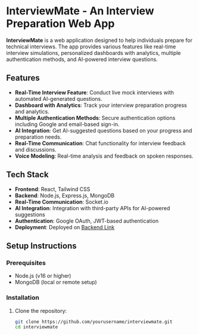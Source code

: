 # InterviewMate - An Interview Preparation Web App

**InterviewMate** is a web application designed to help individuals prepare for technical interviews. The app provides various features like real-time interview simulations, personalized dashboards with analytics, multiple authentication methods, and AI-powered interview questions.

## Features

- **Real-Time Interview Feature**: Conduct live mock interviews with automated AI-generated questions.
- **Dashboard with Analytics**: Track your interview preparation progress and analytics.
- **Multiple Authentication Methods**: Secure authentication options including Google and email-based sign-in.
- **AI Integration**: Get AI-suggested questions based on your progress and preparation needs.
- **Real-Time Communication**: Chat functionality for interview feedback and discussions.
- **Voice Modeling**: Real-time analysis and feedback on spoken responses.

## Tech Stack

- **Frontend**: React, Tailwind CSS
- **Backend**: Node.js, Express.js, MongoDB
- **Real-Time Communication**: Socket.io
- **AI Integration**: Integration with third-party APIs for AI-powered suggestions
- **Authentication**: Google OAuth, JWT-based authentication
- **Deployment**: Deployed on [Backend Link](<your_backend_link>)

## Setup Instructions

### Prerequisites

- Node.js (v16 or higher)
- MongoDB (local or remote setup)

### Installation

1. Clone the repository:

   ```bash
   git clone https://github.com/yourusername/interviewmate.git
   cd interviewmate

   
